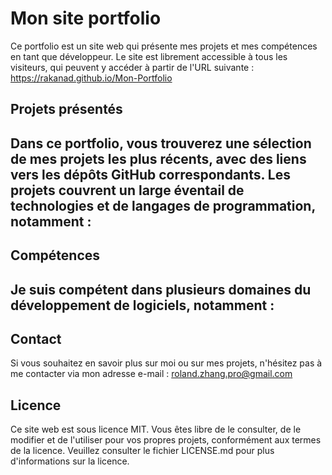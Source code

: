 # Mon site portfolio
Ce portfolio est un site web qui présente mes projets et mes compétences en tant que développeur. Le site est librement accessible à tous les visiteurs, qui peuvent y accéder à partir de l'URL suivante : https://rakanad.github.io/Mon-Portfolio

## Projets présentés
 
Dans ce portfolio, vous trouverez une sélection de mes projets les plus récents, avec des liens vers les dépôts GitHub correspondants. Les projets couvrent un large éventail de technologies et de langages de programmation, notamment :
-


## Compétences
 
Je suis compétent dans plusieurs domaines du développement de logiciels, notamment :
-


## Contact
Si vous souhaitez en savoir plus sur moi ou sur mes projets, n'hésitez pas à me contacter via mon adresse e-mail : roland.zhang.pro@gmail.com

## Licence
Ce site web est sous licence MIT. Vous êtes libre de le consulter, de le modifier et de l'utiliser pour vos propres projets, conformément aux termes de la licence. Veuillez consulter le fichier LICENSE.md pour plus d'informations sur la licence.


